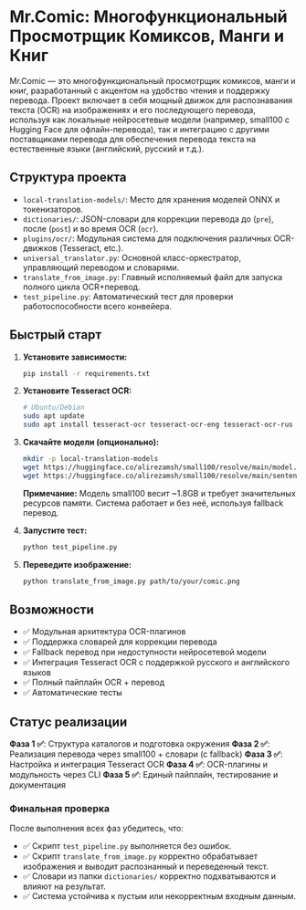 # Mr.Comic: Многофункциональный Просмотрщик Комиксов, Манги и Книг

Mr.Comic — это многофункциональный просмотрщик комиксов, манги и книг, разработанный с акцентом на удобство чтения и поддержку перевода. Проект включает в себя мощный движок для распознавания текста (OCR) на изображениях и его последующего перевода, используя как локальные нейросетевые модели (например, small100 с Hugging Face для офлайн-перевода), так и интеграцию с другими поставщиками перевода для обеспечения перевода текста на естественные языки (английский, русский и т.д.).

## Структура проекта

- `local-translation-models/`: Место для хранения моделей ONNX и токенизаторов.
- `dictionaries/`: JSON-словари для коррекции перевода до (`pre`), после (`post`) и во время OCR (`ocr`).
- `plugins/ocr/`: Модульная система для подключения различных OCR-движков (Tesseract, etc.).
- `universal_translator.py`: Основной класс-оркестратор, управляющий переводом и словарями.
- `translate_from_image.py`: Главный исполняемый файл для запуска полного цикла OCR+перевод.
- `test_pipeline.py`: Автоматический тест для проверки работоспособности всего конвейера.

## Быстрый старт

1. **Установите зависимости:**
    ```bash
    pip install -r requirements.txt
    ```

2. **Установите Tesseract OCR:**
    ```bash
    # Ubuntu/Debian
    sudo apt update
    sudo apt install tesseract-ocr tesseract-ocr-eng tesseract-ocr-rus
    ```

3. **Скачайте модели (опционально):**
    ```bash
    mkdir -p local-translation-models
    wget https://huggingface.co/alirezamsh/small100/resolve/main/model.onnx -O local-translation-models/model.onnx
    wget https://huggingface.co/alirezamsh/small100/resolve/main/sentencepiece.bpe.model -O local-translation-models/sentencepiece.bpe.model
    ```
    **Примечание:** Модель small100 весит ~1.8GB и требует значительных ресурсов памяти. Система работает и без неё, используя fallback перевод.

4. **Запустите тест:**
    ```bash
    python test_pipeline.py
    ```

5. **Переведите изображение:**
    ```bash
    python translate_from_image.py path/to/your/comic.png
    ```

## Возможности

- ✅ Модульная архитектура OCR-плагинов
- ✅ Поддержка словарей для коррекции перевода
- ✅ Fallback перевод при недоступности нейросетевой модели
- ✅ Интеграция Tesseract OCR с поддержкой русского и английского языков
- ✅ Полный пайплайн OCR + перевод
- ✅ Автоматические тесты

## Статус реализации

**Фаза 1 ✅**: Структура каталогов и подготовка окружения
**Фаза 2 ✅**: Реализация перевода через small100 + словари (с fallback)
**Фаза 3 ✅**: Настройка и интеграция Tesseract OCR
**Фаза 4 ✅**: OCR-плагины и модульность через CLI
**Фаза 5 ✅**: Единый пайплайн, тестирование и документация

### Финальная проверка

После выполнения всех фаз убедитесь, что:
- ✅ Скрипт `test_pipeline.py` выполняется без ошибок.
- ✅ Скрипт `translate_from_image.py` корректно обрабатывает изображения и выводит распознанный и переведенный текст.
- ✅ Словари из папки `dictionaries/` корректно подхватываются и влияют на результат.
- ✅ Система устойчива к пустым или некорректным входным данным.

